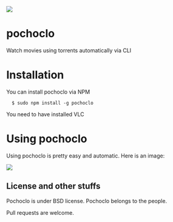 ![](https://github.com/rainbowintheshell/pochoclo/raw/master/pochoclo.png)

# pochoclo
Watch movies using torrents automatically via CLI


# Installation

You can install pochoclo via NPM

```
  $ sudo npm install -g pochoclo
```

You need to have installed VLC

# Using pochoclo

Using pochoclo is pretty easy and automatic. Here is an image:

![](https://i.imgur.com/df8VIQm.png)

## License and other stuffs

Pochoclo is under BSD license. Pochoclo belongs to the people.

Pull requests are welcome.

